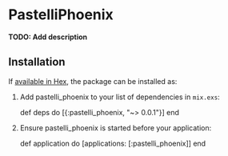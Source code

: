 # PastelliPhoenix

**TODO: Add description**

## Installation

If [available in Hex](https://hex.pm/docs/publish), the package can be installed as:

  1. Add pastelli_phoenix to your list of dependencies in `mix.exs`:

        def deps do
          [{:pastelli_phoenix, "~> 0.0.1"}]
        end

  2. Ensure pastelli_phoenix is started before your application:

        def application do
          [applications: [:pastelli_phoenix]]
        end
